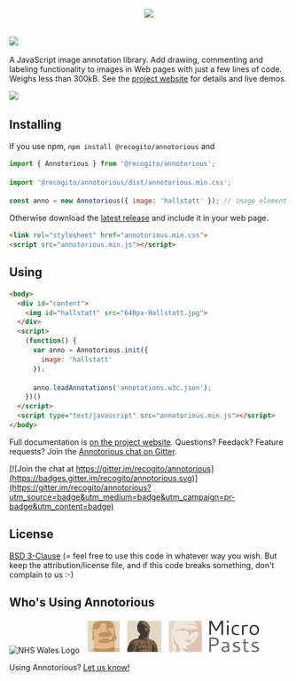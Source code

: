 <p align="center">
  <img width="345" src="https://raw.githubusercontent.com/recogito/annotorious/master/annotorious-logo-white-small.png" />
  <br/><br/>
</p>

[![](https://data.jsdelivr.com/v1/package/npm/@recogito/annotorious/badge)](https://www.jsdelivr.com/package/npm/@recogito/annotorious)

A JavaScript image annotation library. Add drawing, commenting and labeling functionality to images
in Web pages with just a few lines of code. Weighs less than 300kB. See the [project website](https://recogito.github.io/annotorious/)
for details and live demos.

<img width="620" src="https://raw.githubusercontent.com/recogito/annotorious/master/screenshot.jpg" />

## Installing

If you use npm, `npm install @recogito/annotorious` and 

```javascript
import { Annotorious } from '@recogito/annotorious';

import '@recogito/annotorious/dist/annotorious.min.css';

const anno = new Annotorious({ image: 'hallstatt' }); // image element or ID
```

Otherwise download the [latest release](https://github.com/recogito/annotorious/releases/latest)
and include it in your web page.

```html
<link rel="stylesheet" href="annotorious.min.css">
<script src="annotorious.min.js"></script>
```

## Using

```html
<body>
  <div id="content">
    <img id="hallstatt" src="640px-Hallstatt.jpg">
  </div>
  <script>
    (function() {
      var anno = Annotorious.init({
        image: 'hallstatt'
      });

      anno.loadAnnotations('annotations.w3c.json');
    })()
  </script>
  <script type="text/javascript" src="annotorious.min.js"></script>
</body>
```
Full documentation is [on the project website](https://recogito.github.io/annotorious/). Questions? Feedack? Feature requests? Join the 
[Annotorious chat on Gitter](https://gitter.im/recogito/annotorious).

[![Join the chat at https://gitter.im/recogito/annotorious](https://badges.gitter.im/recogito/annotorious.svg)](https://gitter.im/recogito/annotorious?utm_source=badge&utm_medium=badge&utm_campaign=pr-badge&utm_content=badge)

## License

[BSD 3-Clause](LICENSE) (= feel free to use this code in whatever way
you wish. But keep the attribution/license file, and if this code
breaks something, don't complain to us :-)

## Who's Using Annotorious

![NHS Wales Logo](logos/NHSWalesCavLogo.png) &nbsp; [![MicroPasts Logo](logos/MicroPasts.png)](https://crowdsourced.micropasts.org/)

Using Annotorious? [Let us know!](https://gitter.im/recogito/annotorious)
